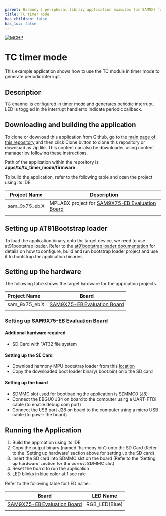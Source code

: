 ```yaml
---
parent: Harmony 3 peripheral library application examples for SAM9X7 family
title: TC timer mode 
has_children: false
has_toc: false
---
```


[![MCHP](https://www.microchip.com/ResourcePackages/Microchip/assets/dist/images/logo.png)](https://www.microchip.com)

# TC timer mode

This example application shows how to use the TC module in timer mode to generate periodic interrupt.

## Description

TC channel is configured in timer mode and generates periodic interrupt. LED is toggled in the interrupt handler to indicate periodic callback.

## Downloading and building the application

To clone or download this application from Github, go to the [main page of this repository](https://github.com/Microchip-MPLAB-Harmony/csp_apps_sam_9x7) and then click Clone button to clone this repository or download as zip file.
This content can also be downloaded using content manager by following these [instructions](https://github.com/Microchip-MPLAB-Harmony/contentmanager/wiki).

Path of the application within the repository is **apps/tc/tc_timer_mode/firmware** .

To build the application, refer to the following table and open the project using its IDE.

| Project Name      | Description                                    |
| ----------------- | ---------------------------------------------- |
| sam_9x75_eb.X | MPLABX project for [SAM9X75-EB Evaluation Board]() |
|||

## Setting up AT91Bootstrap loader

To load the application binary onto the target device, we need to use at91bootstrap loader. Refer to the [at91bootstrap loader documentation](../../docs/readme_bootstrap.md) for details on how to configure, build and run bootstrap loader project and use it to bootstrap the application binaries.

## Setting up the hardware

The following table shows the target hardware for the application projects.

| Project Name| Board|
|:---------|:---------:|
| sam_9x75_eb.X | [SAM9X75-EB Evaluation Board]() |
|||

### Setting up [SAM9X75-EB Evaluation Board]()

#### Addtional hardware required

- SD Card with FAT32 file system

#### Setting up the SD Card

- Download harmony MPU bootstrap loader from this [location](firmware/at91bootstrap_sam_9x75_eb.X/build/binaries/boot.bin)
- Copy the downloaded boot loader binary( boot.bin) onto the SD card

#### Setting up the board

- SDMMC slot used for bootloading the application is SDMMC0 (J8)
- Connect the DBGU0 J34 on board to the computer using a UART-FTDI cable (to enable debug com port)
- Connect the USB port J28 on board to the computer using a micro USB cable (to power the board)

## Running the Application

1. Build the application using its IDE
2. Copy the output binary (named 'harmony.bin') onto the SD Card (Refer to the 'Setting up hardware' section above for setting up the SD card)
3. Insert the SD card into SDMMC slot on the board (Refer to the 'Setting up hardware' section for the correct SDMMC slot)
4. Reset the board to run the application
5. LED blinks in blue color at 1 sec rate

Refer to the following table for LED name:

| Board      | LED Name                                    |
| ----------------- | ---------------------------------------------- |
| [SAM9X75-EB Evaluation Board]() | RGB_LED(Blue)  |
|||